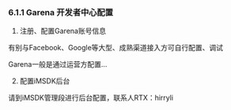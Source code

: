 ### 6.1.1  Garena 开发者中心配置

1. 注册、配置Garena账号信息    
    
有别与Facebook、Google等大型、成熟渠道接入方可自行配置、调试    

Garena一般是通过运营方配置...

2. 配置iMSDK后台

 请到iMSDK管理段进行后台配置，联系人RTX：hirryli
